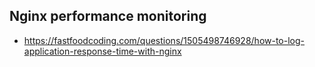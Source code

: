## Nginx performance monitoring
  - https://fastfoodcoding.com/questions/1505498746928/how-to-log-application-response-time-with-nginx
